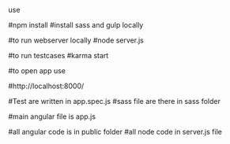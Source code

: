 use 

#npm install
#install sass and gulp locally
 
 #to run webserver locally 
 #node server.js

 #to run testcases 
 #karma start

#to open app use 

#http://localhost:8000/

#Test are written in app.spec.js
#sass file are there in sass folder

#main angular file is app.js

#all angular code is in public folder 
#all node code in server.js file



